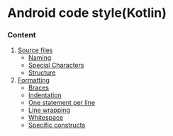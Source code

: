 # Android code style(Kotlin)

### Content
1. [Source files](#source_files)
    - [Naming](#source_files_naming)
    - [Special Characters](#source_files_special_characters)
    - [Structure](#source_files_naming)
2. [Formatting](#formatting)
    - [Braces](#formatting_braces)
    - [Indentation](#formatting_indentation)
    - [One statement per line](#formatting_one_statement_per_line)
    - [Line wrapping](#formatting_line_wrapping)
    - [Whitespace](#formatting_whitespace)
    - [Specific constructs](#formatting_specific_constructs)



<!--<a name="comments_javadoc"><h2>Source files</h2></a>

<a name="comments_javadoc"><h2>Source files</h2></a>

<a name="comments_javadoc"><h2>Source files</h2></a>

<a name="comments_javadoc"><h2>Source files</h2></a>

<a name="comments_javadoc"><h2>Source files</h2></a>-->
